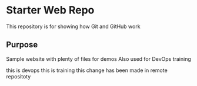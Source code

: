 # Starter Web Repo

This repository is for showing how Git and GitHub work

## Purpose

Sample website with plenty of files for demos
Also used for DevOps training

this is devops
this is training
this change has been made in remote repositoty
